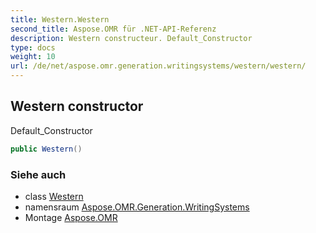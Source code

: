 ```yaml
---
title: Western.Western
second_title: Aspose.OMR für .NET-API-Referenz
description: Western constructeur. Default_Constructor
type: docs
weight: 10
url: /de/net/aspose.omr.generation.writingsystems/western/western/
---
```

## Western constructor

Default_Constructor

```csharp
public Western()
```

### Siehe auch

* class [Western](../)
* namensraum [Aspose.OMR.Generation.WritingSystems](../../western/)
* Montage [Aspose.OMR](../../../)


